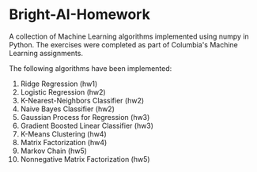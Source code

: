 
# Bright-AI-Homework
A collection of Machine Learning algorithms implemented using numpy in Python. The exercises were completed as part of Columbia's Machine Learning assignments.

The following algorithms have been implemented:

1. Ridge Regression (hw1)
2. Logistic Regression (hw2)
3. K-Nearest-Neighbors Classifier (hw2)
4. Naive Bayes Classifier (hw2)
5. Gaussian Process for Regression (hw3)
6. Gradient Boosted Linear Classifier (hw3)
7. K-Means Clustering (hw4)
8. Matrix Factorization (hw4)
9. Markov Chain (hw5)
10. Nonnegative Matrix Factorization (hw5)